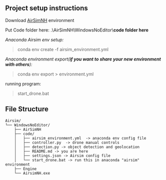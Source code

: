 ## Project setup instructions

Download [AirSimNH](https://github.com/microsoft/AirSim/releases/download/v1.8.1-windows/AirSimNH.zip) environment

Put Code folder here: .\AirSimNH\WindowsNoEditor\\**code folder here**

*Anaconda Airsim env setup:*
> conda env create -f airsim_environment.yml

*Anaconda environment export(**if you want to share your new environment with others**):*
> conda env export > environment.yml

running program:
> start_drone.bat


File Structure
-------------------- 
```
Airsim/
└── WindowsNoEditor/
    ├── AirSimNH
    ├── code/
    │   ├── airsim_environment.yml  -> anaconda env config file 
    │   ├── controller.py  -> drone manual controls
    │   ├── detection.py -> object detection and geolocation
    │   ├── README.md -> you are here
    │   ├── settings.json -> Airsim config file
    │   └── start_drone.bat -> run this in anaconda "airsim" environment
    ├── Engine
    └── AirsimNH.exe
```



